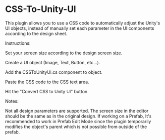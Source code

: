 # CSS-To-Unity-UI


This plugin allows you to use a CSS code to automatically adjust the Unity's UI objects, instead of manually set each parameter in the UI components according to the design sheet.


Instructions:

Set your screen size according to the design screen size.

Create a UI object (Image, Text, Button, etc...).

Add the CSSToUnityUI.cs component to object.

Paste the CSS code to the CSS text area.

Hit the "Convert CSS to Unity UI" button.


Notes:

Not all design parameters are supported.
The screen size in the editor should be the same as in the original design.
If working on a Prefab, It's recommended to work in Prefab Edit Mode since the plugin temporarily modifies the object's parent which is not possible from outside of the prefab.
